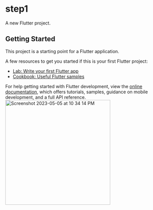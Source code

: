 # step1

A new Flutter project.

## Getting Started

This project is a starting point for a Flutter application.

A few resources to get you started if this is your first Flutter project:

- [Lab: Write your first Flutter app](https://docs.flutter.dev/get-started/codelab)
- [Cookbook: Useful Flutter samples](https://docs.flutter.dev/cookbook)

For help getting started with Flutter development, view the
[online documentation](https://docs.flutter.dev/), which offers tutorials,
samples, guidance on mobile development, and a full API reference.
<img width="329" alt="Screenshot 2023-05-05 at 10 34 14 PM" src="https://user-images.githubusercontent.com/90383166/236555504-2d3f46bc-dfa0-4454-943e-1d74e0223597.png">

